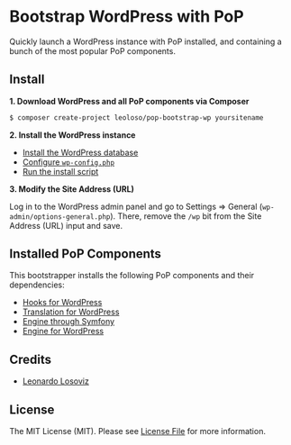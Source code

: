 # Bootstrap WordPress with PoP

Quickly launch a WordPress instance with PoP installed, and containing a bunch of the most popular PoP components.

## Install

**1. Download WordPress and all PoP components via Composer**

```bash
$ composer create-project leoloso/pop-bootstrap-wp yoursitename
```

**2. Install the WordPress instance**

- [Install the WordPress database](https://wordpress.org/support/article/how-to-install-wordpress/#step-2-create-the-database-and-a-user)
- [Configure `wp-config.php`](https://wordpress.org/support/article/how-to-install-wordpress/#step-3-set-up-wp-config-php)
- [Run the install script](https://wordpress.org/support/article/how-to-install-wordpress/#step-5-run-the-install-script)

**3. Modify the Site Address (URL)**

Log in to the WordPress admin panel and go to Settings => General (`wp-admin/options-general.php`). There, remove the `/wp` bit from the Site Address (URL) input and save.

## Installed PoP Components

This bootstrapper installs the following PoP components and their dependencies:

- [Hooks for WordPress](https://github.com/getpop/hooks-wp)
- [Translation for WordPress](https://github.com/getpop/translation-wp)
- [Engine through Symfony](https://github.com/getpop/engine-symfony)
- [Engine for WordPress](https://github.com/getpop/engine-wp)

## Credits

- [Leonardo Losoviz][link-author]

## License

The MIT License (MIT). Please see [License File](LICENSE.md) for more information.

[link-author]: https://github.com/leoloso
